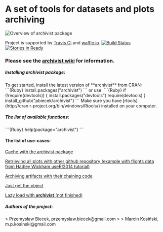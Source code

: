 A set of tools for datasets and plots archiving
=====================================================

![Overview of archivist package](https://raw.githubusercontent.com/pbiecek/archivist/master/archiwum.png)

Project is supported by [Travis CI](https://travis-ci.org/) and [waffle.io](https://waffle.io/).
[![Build Status](https://api.travis-ci.org/pbiecek/archivist.png)](https://travis-ci.org/pbiecek/archivist)
[![Stories in Ready](https://badge.waffle.io/pbiecek/archivist.png?label=READY)](http://waffle.io/pbiecek/archivist)


### Please see the  [archivist wiki](https://github.com/pbiecek/archivist/wiki) for information. 


<h5> Installing archivist package: </h5>
To get started, install the latest version of **archivist** from CRAN:
```{Ruby}
install.packages("archivist")
```
or use:
```{Ruby}
if (!require(devtools)) {
    install.packages("devtools")
    require(devtools)
}
install_github("pbiecek/archivist")
```
Make sure you have [rtools](http://cran.r-project.org/bin/windows/Rtools/) installed on your computer.

<h5> The list of available functions: </h5>
```{Ruby}
help(package="archivist")
```
<h4> The list of use-cases: </h4>

<a href="https://rawgit.com/pbiecek/archivist/master/vignettes/cacheUseCase.html">Cache with the archivist package</a>

<a href="https://rawgit.com/pbiecek/archivist/master/vignettes/accessibilityUseCase.html">Retrieving all plots with other github repository (example with flights data from Hadley Wickham useR!2014 tutorial)</a>

<a href="https://rawgit.com/pbiecek/archivist/master/vignettes/chainingUseCase.html">Archiving artifacts with their chaining code</a>

<a href="https://rawgit.com/pbiecek/archivist/master/vignettes/justGetIT.html">Just get the object</a>

[Lazy load with **archivist** (not finished)](https://rawgit.com/pbiecek/archivist/master/vignettes/lazyLoadUseCase.html)

<h5> Authors of the project: </h5>
> Przemysław Biecek, przemyslaw.biecek@gmail.com
>
> Marcin Kosiński, m.p.kosinski@gmail.com
